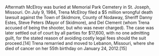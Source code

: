 Aftermath
McElroy was buried at Memorial Park Cemetery in St. Joseph, Missouri. On July 9, 1984, Trena McElroy filed a $5 million wrongful death lawsuit against the Town of Skidmore, County of Nodaway, Sheriff Danny Estes, Steve Peters (Mayor of Skidmore), and Del Clement (whom Trena accused of being the shooter, but who was never charged). The case was later settled out of court by all parties for $17,600, with no one admitting guilt, for the stated reason of avoiding costly legal fees should the suit proceed.[14] Trena remarried and moved to Lebanon, Missouri, where she died of cancer on her 55th birthday on January 24, 2012.[15]
